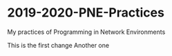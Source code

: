 # 2019-2020-PNE-Practices
My practices of Programming in Network Environments

This is the first change
Another one